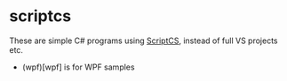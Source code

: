 # scriptcs
These are simple C# programs using [ScriptCS](http://scriptcs.net), instead of full VS projects etc.

* (wpf)[wpf] is for WPF samples
